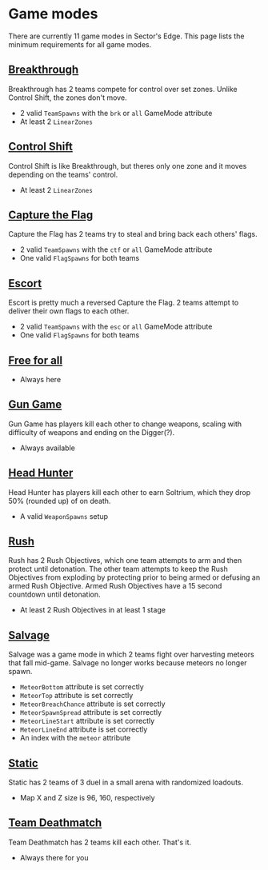 # Game modes
There are currently 11 game modes in Sector's Edge. This page lists the minimum requirements for all game modes.

## [Breakthrough](/json/gamemodes/brk.md)
Breakthrough has 2 teams compete for control over set zones. Unlike Control Shift, the zones don't move.
- 2 valid `TeamSpawns` with the `brk` or `all` GameMode attribute
- At least 2 `LinearZones`

## [Control Shift](/json/gamemodes/cs.md)
Control Shift is like Breakthrough, but theres only one zone and it moves depending on the teams' control.
- At least 2 `LinearZones`

## [Capture the Flag](/json/gamemodes/ctf.md)
Capture the Flag has 2 teams try to steal and bring back each others' flags.
- 2 valid `TeamSpawns` with the `ctf` or `all` GameMode attribute
- One valid `FlagSpawns` for both teams

## [Escort](/json/gamemodes/esc.md)
Escort is pretty much a reversed Capture the Flag. 2 teams attempt to deliver their own flags to each other.
- 2 valid `TeamSpawns` with the `esc` or `all` GameMode attribute
- One valid `FlagSpawns` for both teams

## [Free for all](/json/gamemodes/ffa.md)
- Always here

## [Gun Game](/json/gamemodes/gg.md)
Gun Game has players kill each other to change weapons, scaling with difficulty of weapons and ending on the Digger(?).
- Always available

## [Head Hunter](/json/gamemodes/hh.md)
Head Hunter has players kill each other to earn Soltrium, which they drop 50% (rounded up) of on death.
- A valid `WeaponSpawns` setup

## [Rush](/json/gamemodes/rush.md)
Rush has 2 Rush Objectives, which one team attempts to arm and then protect until detonation. The other team attempts to keep the Rush Objectives from exploding by protecting prior to being armed or defusing an armed Rush Objective. Armed Rush Objectives have a 15 second countdown until detonation.
- At least 2 Rush Objectives in at least 1 stage

## [Salvage](./json/gamemodes/sal.md)
Salvage was a game mode in which 2 teams fight over harvesting meteors that fall mid-game. Salvage no longer works because meteors no longer spawn.
- `MeteorBottom` attribute is set correctly
- `MeteorTop` attribute is set correctly
- `MeteorBreachChance` attribute is set correctly
- `MeteorSpawnSpread` attribute is set correctly
- `MeteorLineStart` attribute is set correctly
- `MeteorLineEnd` attribute is set correctly
- An index with the `meteor` attribute

## [Static](/json/gamemodes/sta.md)
Static has 2 teams of 3 duel in a small arena with randomized loadouts.
- Map X and Z size is 96, 160, respectively


## [Team Deathmatch](/json/gamemodes/tdm.md)
Team Deathmatch has 2 teams kill each other. That's it.
- Always there for you